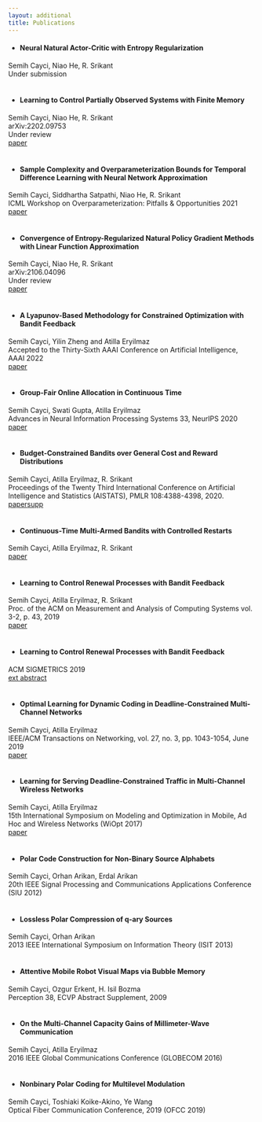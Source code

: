 ```yaml
---
layout: additional
title: Publications
---
```


- #### Neural Natural Actor-Critic with Entropy Regularization<br>
Semih Cayci, Niao He, R. Srikant<br>
Under submission<br><br>

- #### Learning to Control Partially Observed Systems with Finite Memory<br>
Semih Cayci, Niao He, R. Srikant<br>
arXiv:2202.09753<br>
Under review<br>
[paper](https://arxiv.org/abs/2202.09753)<br><br>

- #### Sample Complexity and Overparameterization Bounds for Temporal Difference Learning with Neural Network Approximation<br>
Semih Cayci, Siddhartha Satpathi, Niao He, R. Srikant<br>
ICML Workshop on Overparameterization: Pitfalls & Opportunities 2021<br>
[paper](https://arxiv.org/pdf/2103.01391.pdf)<br><br>

- #### Convergence of Entropy-Regularized Natural Policy Gradient Methods with Linear Function Approximation<br>
Semih Cayci, Niao He, R. Srikant<br>
arXiv:2106.04096<br>
Under review<br>
[paper](https://arxiv.org/abs/2106.04096)<br><br>

- #### A Lyapunov-Based Methodology for Constrained Optimization with Bandit Feedback<br>
Semih Cayci, Yilin Zheng and Atilla Eryilmaz<br>
Accepted to the Thirty-Sixth AAAI Conference on Artificial Intelligence, AAAI 2022<br>
[paper](https://arxiv.org/pdf/2106.05165.pdf)<br><br>

- #### Group-Fair Online Allocation in Continuous Time<br>
Semih Cayci, Swati Gupta, Atilla Eryilmaz<br>
Advances in Neural Information Processing Systems 33, NeurIPS 2020<br>
[paper](https://proceedings.neurips.cc/paper/2020/file/9ec0cfdc84044494e10582436e013e64-Paper.pdf)<br><br>

- #### Budget-Constrained Bandits over General Cost and Reward Distributions<br>
Semih Cayci, Atilla Eryilmaz, R. Srikant<br>
Proceedings of the Twenty Third International Conference on Artificial Intelligence and Statistics (AISTATS), PMLR 108:4388-4398, 2020.<br>
[paper](http://proceedings.mlr.press/v108/cayci20a/cayci20a.pdf)[supp](http://proceedings.mlr.press/v108/cayci20a/cayci20a-supp.pdf)<br><br>

- #### Continuous-Time Multi-Armed Bandits with Controlled Restarts<br>
Semih Cayci, Atilla Eryilmaz, R. Srikant<br>
[paper](https://arxiv.org/pdf/2007.00081.pdf)<br><br>

- #### Learning to Control Renewal Processes with Bandit Feedback<br>
Semih Cayci, Atilla Eryilmaz, R. Srikant<br>
Proc. of the ACM on Measurement and Analysis of Computing Systems vol. 3-2, p. 43, 2019<br>
[paper](https://dl.acm.org/doi/pdf/10.1145/3341617.3326158)<br><br>

- #### Learning to Control Renewal Processes with Bandit Feedback<br>
ACM SIGMETRICS 2019<br>
[ext abstract](https://dl.acm.org/doi/abs/10.1145/3309697.3331515)<br><br>

- #### Optimal Learning for Dynamic Coding in Deadline-Constrained Multi-Channel Networks<br>
Semih Cayci, Atilla Eryilmaz<br>
IEEE/ACM Transactions on Networking, vol. 27, no. 3, pp. 1043-1054, June 2019<br>
[paper](https://arxiv.org/abs/1811.10829)<br><br>

- #### Learning for Serving Deadline-Constrained Traffic in Multi-Channel Wireless Networks<br>
Semih Cayci, Atilla Eryilmaz<br>
15th International Symposium on Modeling and Optimization in Mobile, Ad Hoc and Wireless Networks (WiOpt 2017)<br>
[paper](http://dl.ifip.org/db/conf/wiopt/wiopt2017/1570330335.pdf)<br><br>

- #### Polar Code Construction for Non-Binary Source Alphabets<br>
Semih Cayci, Orhan Arikan, Erdal Arikan<br>
20th IEEE Signal Processing and Communications Applications Conference (SIU 2012)<br><br>

- #### Lossless Polar Compression of q-ary Sources<br>
Semih Cayci, Orhan Arikan<br>
2013 IEEE International Symposium on Information Theory (ISIT 2013)<br><br>

- #### Attentive Mobile Robot Visual Maps via Bubble Memory<br>
Semih Cayci, Ozgur Erkent, H. Isil Bozma<br>
Perception 38, ECVP Abstract Supplement, 2009<br><br>

- #### On the Multi-Channel Capacity Gains of Millimeter-Wave Communication<br>
Semih Cayci, Atilla Eryilmaz<br>
2016 IEEE Global Communications Conference (GLOBECOM 2016)<br><br>

- #### Nonbinary Polar Coding for Multilevel Modulation<br>
Semih Cayci, Toshiaki Koike-Akino, Ye Wang<br>
Optical Fiber Communication Conference, 2019 (OFCC 2019)<br><br>
